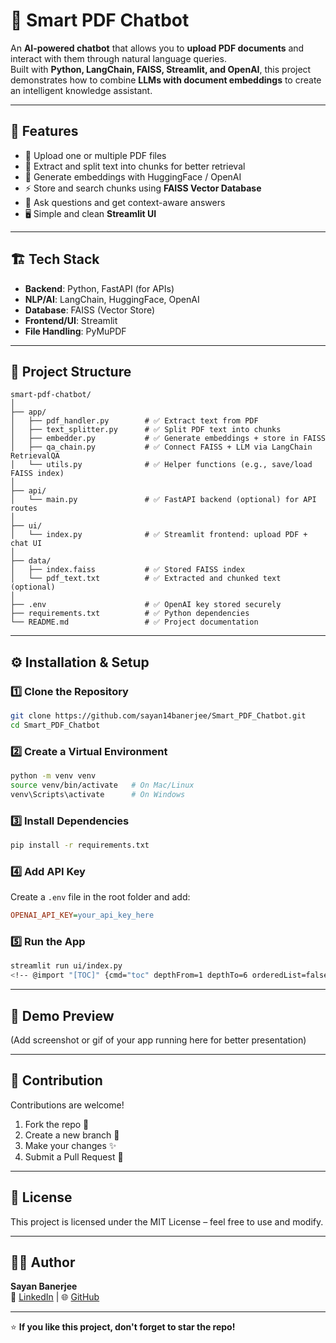 # 📄 Smart PDF Chatbot  

An **AI-powered chatbot** that allows you to **upload PDF documents** and interact with them through natural language queries.  
Built with **Python, LangChain, FAISS, Streamlit, and OpenAI**, this project demonstrates how to combine **LLMs with document embeddings** to create an intelligent knowledge assistant.  

---

## 🚀 Features  
- 📂 Upload one or multiple PDF files  
- 🔎 Extract and split text into chunks for better retrieval  
- 🧠 Generate embeddings with HuggingFace / OpenAI  
- ⚡ Store and search chunks using **FAISS Vector Database**  
- 💬 Ask questions and get context-aware answers  
- 🖥️ Simple and clean **Streamlit UI**  

---

## 🏗️ Tech Stack  
- **Backend**: Python, FastAPI (for APIs)  
- **NLP/AI**: LangChain, HuggingFace, OpenAI  
- **Database**: FAISS (Vector Store)  
- **Frontend/UI**: Streamlit  
- **File Handling**: PyMuPDF  

---

## 📂 Project Structure  

```
smart-pdf-chatbot/
│
├── app/
│   ├── pdf_handler.py        # ✅ Extract text from PDF
│   ├── text_splitter.py      # ✅ Split PDF text into chunks
│   ├── embedder.py           # ✅ Generate embeddings + store in FAISS
│   ├── qa_chain.py           # ✅ Connect FAISS + LLM via LangChain RetrievalQA
│   └── utils.py              # ✅ Helper functions (e.g., save/load FAISS index)
│
├── api/
│   └── main.py               # ✅ FastAPI backend (optional) for API routes
│
├── ui/
│   └── index.py              # ✅ Streamlit frontend: upload PDF + chat UI
│
├── data/
│   ├── index.faiss           # ✅ Stored FAISS index
│   └── pdf_text.txt          # ✅ Extracted and chunked text (optional)
│
├── .env                      # ✅ OpenAI key stored securely
├── requirements.txt          # ✅ Python dependencies
└── README.md                 # ✅ Project documentation
```

---

## ⚙️ Installation & Setup  

### 1️⃣ Clone the Repository  
```bash
git clone https://github.com/sayan14banerjee/Smart_PDF_Chatbot.git
cd Smart_PDF_Chatbot
```

### 2️⃣ Create a Virtual Environment
```bash
python -m venv venv
source venv/bin/activate   # On Mac/Linux
venv\Scripts\activate      # On Windows
```

### 3️⃣ Install Dependencies
```bash
pip install -r requirements.txt
```

### 4️⃣ Add API Key
Create a `.env` file in the root folder and add:

```ini
OPENAI_API_KEY=your_api_key_here
```

### 5️⃣ Run the App
```bash
streamlit run ui/index.py
<!-- @import "[TOC]" {cmd="toc" depthFrom=1 depthTo=6 orderedList=false} -->

```

---

## 📸 Demo Preview
(Add screenshot or gif of your app running here for better presentation)

---

## 🤝 Contribution
Contributions are welcome!

1. Fork the repo 🍴
2. Create a new branch 🌱
3. Make your changes ✨
4. Submit a Pull Request 🚀

---

## 📜 License
This project is licensed under the MIT License – feel free to use and modify.

---

## 👨‍💻 Author
**Sayan Banerjee**  
🔗 [LinkedIn](https://linkedin.com/in/sayan14banerjee) | 🌐 [GitHub](https://github.com/sayan14banerjee)

---

⭐ **If you like this project, don't forget to star the repo!**
